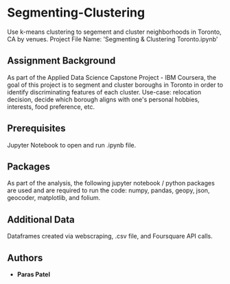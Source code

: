# Segmenting-Clustering
Use k-means clustering to segement and cluster neighborhoods in Toronto, CA by venues. Project File Name: 'Segmenting & Clustering Toronto.ipynb'

## Assignment Background

As part of the Applied Data Science Capstone Project - IBM Coursera, the goal of this project is to segment and cluster boroughs in Toronto in order to identify discriminating features of each cluster. Use-case: relocation decision, decide which borough aligns with one's personal hobbies, interests, food preference, etc.

## Prerequisites 

Jupyter Notebook to open and run .ipynb file. 

## Packages

As part of the analysis, the following jupyter notebook / python packages are used and are required to run the code: numpy, pandas, geopy, json, geocoder, matplotlib, and folium.

## Additional Data

Dataframes created via webscraping, .csv file, and Foursquare API calls.

## Authors

* **Paras Patel**
